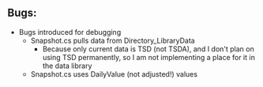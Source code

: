﻿## Bugs:
- Bugs introduced for debugging
  - Snapshot.cs pulls data from Directory_LibraryData
    - Because only current data is TSD (not TSDA), and I don't plan on using TSD permanently, so I am not implementing a place for it in the data library
  - Snapshot.cs uses DailyValue (not adjusted!) values